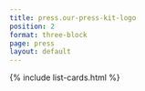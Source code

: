 ```yaml
---
title: press.our-press-kit-logo
position: 2
format: three-block
page: press
layout: default
---
```


{% include list-cards.html %}